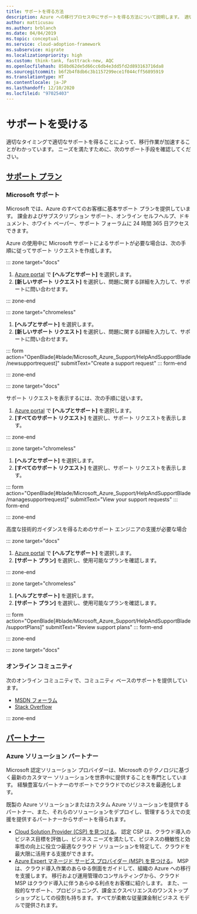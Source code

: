 ```yaml
---
title: サポートを得る方法
description: Azure への移行プロセス中にサポートを得る方法について説明します。 適切なサポートを得ることが、移行作業の加速につながります。
author: matticusau
ms.author: brblanch
ms.date: 04/04/2019
ms.topic: conceptual
ms.service: cloud-adoption-framework
ms.subservice: migrate
ms.localizationpriority: high
ms.custom: think-tank, fasttrack-new, AQC
ms.openlocfilehash: 858bd62de5d66cc6db4e3dd5fd2d893163716da8
ms.sourcegitcommit: b6f2b4f8db6c3b1157299ece1f044cff56895919
ms.translationtype: HT
ms.contentlocale: ja-JP
ms.lasthandoff: 12/10/2020
ms.locfileid: "97025403"
---
```

<!-- cSpell:ignore MSPs -->

# <a name="get-assistance"></a>サポートを受ける

適切なタイミングで適切なサポートを得ることによって、移行作業が加速することがわかっています。 ニーズを満たすために、次のサポート手段を確認してください。

## <a name="support-plans"></a>[サポート プラン](#tab/SupportPlans)

### <a name="microsoft-support"></a>Microsoft サポート

Microsoft では、Azure のすべてのお客様に基本サポート プランを提供しています。 課金およびサブスクリプション サポート、オンライン セルフヘルプ、ドキュメント、ホワイト ペーパー、サポート フォーラムに 24 時間 365 日アクセスできます。

Azure の使用中に Microsoft サポートによるサポートが必要な場合は、次の手順に従ってサポート リクエストを作成します。

::: zone target="docs"

1. [Azure portal](https://portal.azure.com) で **[ヘルプとサポート]** を選択します。
1. **[新しいサポート リクエスト]** を選択し、問題に関する詳細を入力して、サポートに問い合わせます。

::: zone-end

::: zone target="chromeless"

1. **[ヘルプとサポート]** を選択します。
1. **[新しいサポート リクエスト]** を選択し、問題に関する詳細を入力して、サポートに問い合わせます。

::: form action="OpenBlade[#blade/Microsoft_Azure_Support/HelpAndSupportBlade/newsupportrequest]" submitText="Create a support request" ::: form-end

::: zone-end

::: zone target="docs"

サポート リクエストを表示するには、次の手順に従います。

1. [Azure portal](https://portal.azure.com) で **[ヘルプとサポート]** を選択します。
1. **[すべてのサポート リクエスト]** を選択し、サポート リクエストを表示します。

::: zone-end

::: zone target="chromeless"

1. **[ヘルプとサポート]** を選択します。
1. **[すべてのサポート リクエスト]** を選択し、サポート リクエストを表示します。

::: form action="OpenBlade[#blade/Microsoft_Azure_Support/HelpAndSupportBlade/managesupportrequest]" submitText="View your support requests" ::: form-end

::: zone-end

高度な技術的ガイダンスを得るためのサポート エンジニアの支援が必要な場合

::: zone target="docs"

1. [Azure portal](https://portal.azure.com) で **[ヘルプとサポート]** を選択します。
1. **[サポート プラン]** を選択し、使用可能なプランを確認します。

::: zone-end

::: zone target="chromeless"

1. **[ヘルプとサポート]** を選択します。
1. **[サポート プラン]** を選択し、使用可能なプランを確認します。

::: form action="OpenBlade[#blade/Microsoft_Azure_Support/HelpAndSupportBlade/supportPlans]" submitText="Review support plans" ::: form-end

::: zone-end

::: zone target="docs"

### <a name="online-communities"></a>オンライン コミュニティ

次のオンライン コミュニティで、コミュニティ ベースのサポートを提供しています。

- [MSDN フォーラム](https://social.msdn.microsoft.com/Forums/home?forum=windowsazureplatform%2Cazuremarketplace%2Cwindowsazureplatformctp)
- [Stack Overflow](https://stackoverflow.com/questions/tagged/azure)

::: zone-end

## <a name="partners"></a>[パートナー](#tab/Partners)

### <a name="azure-solutions-partner"></a>Azure ソリューション パートナー

Microsoft 認定ソリューション プロバイダーは、Microsoft のテクノロジに基づく最新のカスタマー ソリューションを世界中に提供することを専門としています。 経験豊富なパートナーのサポートでクラウドでのビジネスを最適化します。

既製の Azure ソリューションまたはカスタム Azure ソリューションを提供するパートナー、また、それらのソリューションをデプロイし、管理するうえでの支援を提供するパートナーからサポートを得られます。

- [Cloud Solution Provider (CSP) を見つける](https://www.microsoft.com/solution-providers/home)。 認定 CSP は、クラウド導入のビジネス目標を評価し、ビジネス ニーズを満たして、ビジネスの機敏性と効率性の向上に役立つ最適なクラウド ソリューションを特定して、クラウドを最大限に活用する支援ができます。
- [Azure Expert マネージド サービス プロバイダー (MSP) を見つける](https://www.microsoft.com/azure/partners/azureexpertmsp?filters=all)。 MSP は、クラウド導入作業のあらゆる側面をガイドして、組織の Azure への移行を支援します。 移行および運用管理のコンサルティングから、クラウド MSP はクラウド導入に伴うあらゆる利点をお客様に紹介します。 また、一般的なサポート、プロビジョニング、課金エクスペリエンスのワンストップ ショップとしての役割も持ちます。すべてが柔軟な従量課金制ビジネス モデルで提供されます。
